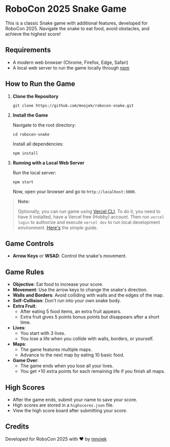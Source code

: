# RoboCon 2025 Snake Game

This is a classic Snake game with additional features, developed for RoboCon 2025. Navigate the snake to eat food, avoid obstacles, and achieve the highest score!

## Requirements

- A modern web browser (Chrome, Firefox, Edge, Safari)
- A local web server to run the game locally through [npm](https://docs.npmjs.com/downloading-and-installing-node-js-and-npm)

## How to Run the Game

1. **Clone the Repository**

   ```
   git clone https://github.com/mnojek/robocon-snake.git
   ```

2. **Install the Game**

    Navigate to the root directory:
    ```
    cd robocon-snake
    ```

    Install all dependencies:
    ```
    npm install
    ```

3. **Running with a Local Web Server**

    Run the local server:

    ```
    npm start
    ```

    Now, open your browser and go to `http://localhost:3000`.

> **Note:**
>
> Optionally, you can run game using [Vercel CLI](https://vercel.com/docs/cli). To do it, you need to have it installed, have a Vercel free (Hobby) account. Then run `vercel login` to authorize and execute `vercel dev` to run local development environment. [Here's](https://vercel.com/guides/using-express-with-vercel) the simple guide.

## Game Controls

- **Arrow Keys** or **WSAD**: Control the snake's movement.

## Game Rules

- **Objective**: Eat food to increase your score.
- **Movement**: Use the arrow keys to change the snake's direction.
- **Walls and Borders**: Avoid colliding with walls and the edges of the map.
- **Self-Collision**: Don't run into your own snake body.
- **Extra Fruit**:
  - After eating 5 food items, an extra fruit appears.
  - Extra fruit gives 5 points bonus points but disappears after a short time.
- **Lives**:
  - You start with 3 lives.
  - You lose a life when you collide with walls, borders, or yourself.
- **Maps**:
  - The game features multiple maps.
  - Advance to the next map by eating 10 basic food.
- **Game Over**: 
  - The game ends when you lose all your lives.
  - You get +10 extra points for each remaining life if you finish all maps.

## High Scores

- After the game ends, submit your name to save your score.
- High scores are stored in a `highscores.json` file.
- View the high score board after submitting your score.

## Credits

Developed for RoboCon 2025 with :heart: by [mnojek](https://github.com/mnojek)
